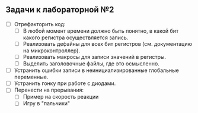 ## Задачи к лабораторной №2
- [ ] Отрефакторить код:
	- [ ] В любой момент времени должно быть понятно, в какой бит какого регистра осуществляется запись.
	- [ ] Реализовать дефайны для всех бит регистров (см. документацию на микроконтроллер).
	- [ ] Реализовать макросы для записи значений в регистры.
	- [ ] Выделить заголовочные файлы, где это осмысленно.
- [ ] Устранить ошибки записи в неинициализированные глобальные переменные.
- [ ] Устранить гонку при работе с диодами.
- [ ] Перенести на прерывания:
	- [ ] Пример на скорость реакции
	- [ ] Игру в "пальчики"
